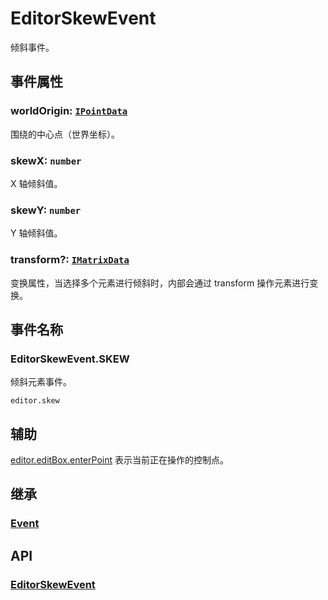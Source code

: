 # EditorSkewEvent

倾斜事件。

## 事件属性

### worldOrigin: [`IPointData`](/api/interfaces/IPointData.md)

围绕的中心点（世界坐标）。

### skewX: `number`

X 轴倾斜值。

### skewY: `number`

Y 轴倾斜值。

### transform?: [`IMatrixData`](/api/interfaces/IMatrixData.md)

变换属性，当选择多个元素进行倾斜时，内部会通过 transform 操作元素进行变换。

## 事件名称

### EditorSkewEvent.SKEW

倾斜元素事件。

`editor.skew`

## 辅助

[editor.editBox.enterPoint](../EditBox.md#enterpoint-editpoint) 表示当前正在操作的控制点。

## 继承

### [Event](/reference/event/basic/Event.md)

## API

### [EditorSkewEvent](/api/classes/EditorSkewEvent.md)
